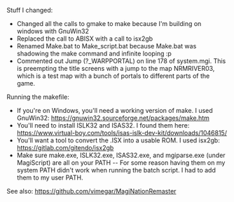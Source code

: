 Stuff I changed:
- Changed all the calls to gmake to make because I'm building on windows with GnuWin32
- Replaced the call to ABISX with a call to isx2gb
- Renamed Make.bat to Make\_script.bat because Make.bat was shadowing the make command and infinite looping :p
- Commented out Jump (?\_WARPPORTAL) on line 178 of system.mgi. This is preempting the title screens with a jump to the map NRMRIVER03, which is a test map with a bunch of portals to different parts of the game.

Running the makefile:
- If you're on Windows, you'll need a working version of make. I used GnuWin32: https://gnuwin32.sourceforge.net/packages/make.htm
- You'll need to install ISLK32 and ISAS32. I found them here: https://www.virtual-boy.com/tools/isas-islk-dev-kit/downloads/1046815/
- You'll want a tool to convert the .ISX into a usable ROM. I used isx2gb: https://gitlab.com/gitendo/isx2gb
- Make sure make.exe, ISLK32.exe, ISAS32.exe, and mgiparse.exe (under MagiScript) are all on your PATH
-- For some reason having them on my system PATH didn't work when running the batch script. I had to add them to my user PATH.

See also: https://github.com/vimegar/MagiNationRemaster
